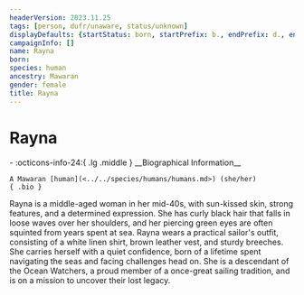 ```yaml
---
headerVersion: 2023.11.25
tags: [person, dufr/unaware, status/unknown]
displayDefaults: {startStatus: born, startPrefix: b., endPrefix: d., endStatus: died}
campaignInfo: []
name: Rayna
born:
species: human
ancestry: Mawaran
gender: female
title: Rayna
---
```

# Rayna
<div class="grid cards ext-narrow-margin ext-one-column" markdown>
- :octicons-info-24:{ .lg .middle } __Biographical Information__

    A Mawaran [human](<../../species/humans/humans.md>) (she/her)  
    { .bio }

</div>


Rayna is a middle-aged woman in her mid-40s, with sun-kissed skin, strong features, and a determined expression. She has curly black hair that falls in loose waves over her shoulders, and her piercing green eyes are often squinted from years spent at sea. Rayna wears a practical sailor's outfit, consisting of a white linen shirt, brown leather vest, and sturdy breeches. She carries herself with a quiet confidence, born of a lifetime spent navigating the seas and facing challenges head on. She is a descendant of the Ocean Watchers, a proud member of a once-great sailing tradition, and is on a mission to uncover their lost legacy.